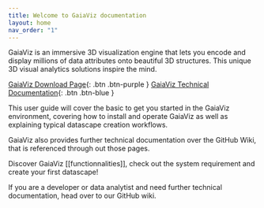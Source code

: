 ```yaml
---
title: Welcome to GaiaViz documentation
layout: home
nav_order: "1"
---
```


GaiaViz is an immersive 3D visualization engine that lets you encode and display millions of data attributes onto beautiful 3D structures. This unique 3D visual analytics solutions inspire the mind.


[GaiaViz Download Page](https://gaiaviz.com/downloads){: .btn .btn-purple } [GaiaViz Technical Documentation](https://github.com/GaiaViz/GaiaViz/wiki){: .btn .btn-blue } 

This user guide will cover the basic to get you started in the GaiaViz environment, covering how to install and operate GaiaViz as well as  explaining typical datascape creation workflows.


GaiaViz also provides further technical documentation over the GitHub Wiki, that is referenced through out those pages.

Discover GaiaViz [[functionnalities]], check out the system requirement and create your first datascape!

If you are a developer or data analytist and need further technical documentation, head over to our GitHub wiki.
